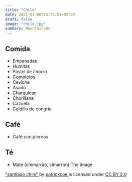 ```yaml
---
title: "Chile"
date: 2021-02-08T15:37:51+02:00
draft: false
image: "chile.jpg"
summary: Mountainous
---
```

## Comida
* Empanadas
* Humitas
* Pastel de choclo
* Completos
* Ceviche
* Asado
* Charquican
* Chorillana
* Cazuela
* Caldillo de congrio

## Café
* Café con piernas

## Té
* Mate (chimarrão, cimarrón)
The image
<a href="https://www.flickr.com/photos/10328645@N06/862384305">
  "santiago chile"
</a>
<span>
 by
 <a href="https://www.flickr.com/photos/10328645@N06">
   patrickcoe
  </a>
</span>
is licensed under
<a href="https://creativecommons.org/licenses/by/2.0/?ref=ccsearch&atype=html"
    style="margin-right: 5px;">
    CC BY 2.0
</a>
